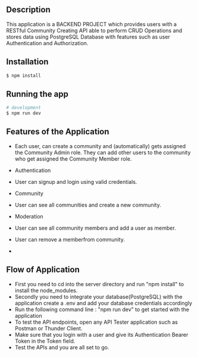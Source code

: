 ## Description

This application is a BACKEND PROJECT which provides users with a RESTful Community Creating API able to perform CRUD Operations and stores data using PostgreSQL Database with features such as user Authentication and Authorization.

## Installation

```bash
$ npm install
```

## Running the app

```bash
# development
$ npm run dev

```
## Features of the Application
- Each user, can create a community and (automatically) gets assigned the Community Admin role. They can add other users to the community who get assigned the Community Member role.
- Authentication
- User can signup and login using valid credentials.
- Community
- User can see all communities and create a new community.
- Moderation
- User can see all community members and add a user as member.
- User can remove a memberfrom community.

- 
## Flow of Application
- First you need to cd into the server directory and run "npm install" to install the node_modules.
- Secondly you need to integrate your database(PostgreSQL) with the application 
  create a .env and add your database credentials accordingly
- Run the following command line : "npm run dev" to get started with the application
- To test the API endpoints, open any API Tester application such as Postman or Thunder Client.
- Make sure that you login with a user and give its Authentication Bearer Token in the Token field.
- Test the APIs and you are all set to go.
